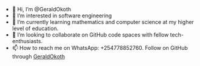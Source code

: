 - 👋 Hi, I’m @GeraldOkoth
- 👀 I’m interested in software engineering 
- 🌱 I’m currently learning mathematics and computer science at my higher level of education.
- 💞️ I’m looking to collaborate on GitHub code spaces with fellow tech-enthusiasts.
- 📫 How to reach me on WhatsApp: +254778852760.
     Follow on GitHub through [GeraldOkoth](https://github.com/GeraldOkoth/GeraldOkoth)

<!---
GeraldOkoth/GeraldOkoth is a ✨ special ✨ repository because its `README.md` (this file) appears on your GitHub profile.
You can click the Preview link to take a look at your changes.
--->
